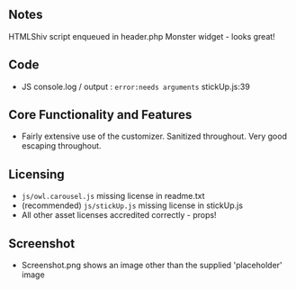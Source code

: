 ## Notes
HTMLShiv script enqueued in header.php
Monster widget - looks great!

## Code
- JS console.log / output : `error:needs arguments` stickUp.js:39

## Core Functionality and Features
- Fairly extensive use of the customizer. Sanitized throughout. Very good escaping throughout.

## Licensing
- `js/owl.carousel.js` missing license in readme.txt
- (recommended) `js/stickUp.js` missing license in stickUp.js
- All other asset licenses accredited correctly - props!

## Screenshot
- Screenshot.png shows an image other than the supplied 'placeholder' image